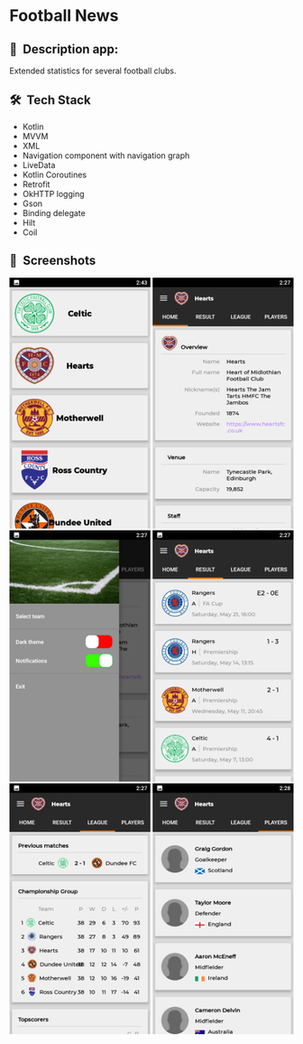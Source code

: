 # Football News

## 📜 &nbsp;Description app:

Extended statistics for several football clubs.

## 🛠 &nbsp;Tech Stack

* Kotlin
* MVVM
* XML
* Navigation component with navigation graph
* LiveData
* Kotlin Coroutines
* Retrofit
* OkHTTP logging
* Gson
* Binding delegate
* Hilt
* Coil

## 📸 &nbsp;Screenshots

<img src="assets/1.png" width="250"> <img src="assets/2.png" width="250"> <img src="assets/3.png" width="250"> <img src="assets/4.png" width="250"> <img src="assets/5.png" width="250"> <img src="assets/6.png" width="250">
